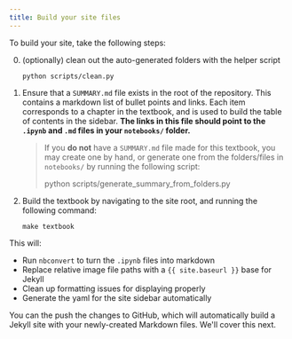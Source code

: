 ```yaml
---
title: Build your site files
---
```


To build your site, take the following steps:

0. (optionally) clean out the auto-generated folders with the helper script

       python scripts/clean.py

1. Ensure that a `SUMMARY.md` file exists in the root of the repository. This contains
   a markdown list of bullet points and links. Each item corresponds to a chapter in the
   textbook, and is used to build the table of contents in the sidebar. **The links
   in this file should point to the `.ipynb` and `.md` files in your `notebooks/`
   folder.**

   > If you **do not** have a `SUMMARY.md` file made for this textbook, you may create one
     by hand, or generate one from the folders/files in `notebooks/` by running the following
     script:
   >
   >    python scripts/generate_summary_from_folders.py

2. Build the textbook by navigating to the site root, and running the following command:

       make textbook

This will:

* Run `nbconvert` to turn the `.ipynb` files into markdown
* Replace relative image file paths with a `{{ site.baseurl }}` base for Jekyll
* Clean up formatting issues for displaying properly
* Generate the yaml for the site sidebar automatically

You can the push the changes to GitHub, which will automatically build a Jekyll site with
your newly-created Markdown files. We'll cover this next.
